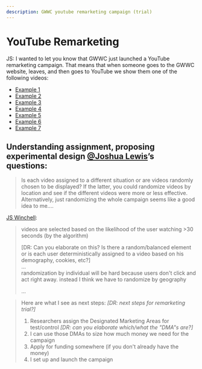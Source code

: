 ```yaml
---
description: GWWC youtube remarketing campaign (trial)
---
```


# YouTube Remarketing

JS: I wanted to let you know that GWWC just launched a YouTube remarketing campaign. That means that when someone goes to the GWWC website, leaves, and then goes to YouTube we show them one of the following videos:

* [Example 1](https://www.youtube.com/watch?v=GYeDfRx8U7k&t=12s)
* [Example 2](https://www.youtube.com/c/GivingWhatWeCanCommunity/videos)
* [Example 3](https://www.youtube.com/watch?v=sdo8m7aVB6I)
* [Example 4](https://www.youtube.com/watch?v=4vL2TuygAfg&t=319s)
* [Example 5](https://www.youtube.com/watch?v=D4T-q1vAgzE)
* [Example 6](https://www.youtube.com/watch?v=41tlWqyD094&t=92s)
* [Example 7](https://www.youtube.com/watch?v=JiG_NrxIEns&t=636s)

## Understanding assignment, proposing experimental design [@Joshua Lewis](https://givingexperiments.slack.com/team/U01UF8NJEAX)’s questions:

> Is each video assigned to a different situation or are videos randomly chosen to be displayed? If the latter, you could randomize videos by location and see if the different videos were more or less effective. Alternatively, just randomizing the whole campaign seems like a good idea to me....

[JS Winchell](https://app.slack.com/team/U028K7WG49H):  

> videos are selected based on the likelihood of the user watching &gt;30 seconds \(by the algorithm\)
>
> \[DR: Can you elaborate on this? Is there a random/balanced element or is each user deterministically assigned to a video based on his demography, cookies, etc?\]  
> ...  
> randomization by individual will be hard  because users don't click and act right away. instead I think we have to randomize by geography
>
> ...

> Here are what I see as next steps:  _\[DR: next steps for remarketing trial?\]_
>
> 1. Researchers assign the Designated Marketing Areas for test/control _\[DR: can you elaborate which/what the "DMA"s are?\]_
> 2. I can use those DMAs to size how much money we need for the campaign
> 3. Apply for funding somewhere \(if you don't already have the money\)
> 4. I set up and launch the campaign



